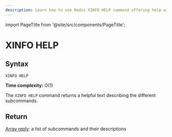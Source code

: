 ```yaml
---
description: Learn how to use Redis XINFO HELP command offering help with the numerous XINFO subcommands.
---
```


import PageTitle from '@site/src/components/PageTitle';

# XINFO HELP

<PageTitle title="Redis XINFO HELP Explained (Better Than Official Docs)" />

## Syntax

    XINFO HELP

**Time complexity:** O(1)

The `XINFO HELP` command returns a helpful text describing the different subcommands.

## Return

[Array reply](https://redis.io/docs/reference/protocol-spec/#arrays): a list of subcommands and their descriptions

